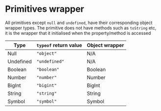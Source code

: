 # Primitives wrapper

All primitives except `null` and `undefined`, have their corresponding object wrapper types. The primitive does not have methods such as `toString` etc, it is the wrapper that it initialised when the property/method is accessed

| Type | `typeof` return value | Object wrapper |
| --- | - | - |
| Null | `"object"` | N/A |
| Undefined | `"undefined"` | N/A |
| Boolean | `"boolean"` | Boolean |
| Number | `"number"` | Number |
| BigInt | `"bigint"` | BigInt |
| String | `"string"` | String |
| Symbol | `"symbol"` | Symbol |
